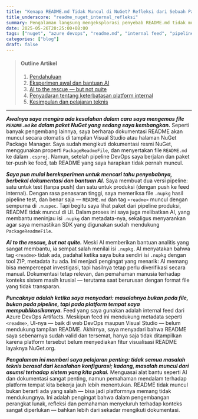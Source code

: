 ```yaml
---
title: "Kenapa README.md Tidak Muncul di NuGet? Refleksi dari Sebuah Paket Internal"
title_underscore: "readme_nuget_internal_refleksi"
summary: Pengalaman langsung mengeksplorasi penyebab README.md tidak muncul di tampilan NuGet, yang ternyata bukan berasal dari kesalahan teknis, melainkan keterbatasan feed internal Azure DevOps.
date: 2025-05-26T20:25:00+08:00
tags: ["nuget", "azure devops", "readme.md", "internal feed", "pipeline", "dotnet", "AI"]
categories: ["blog"]
draft: false
---
```


> #### Outline Artikel
> 1. [Pendahuluan](#pendahuluan)
> 2. [Eksperimen awal dan bantuan AI](#eksperimen-awal-dan-bantuan-ai)
> 3. [AI to the rescue — but not quite](#ai-to-the-rescue)
> 4. [Penyadaran tentang keterbatasan platform internal](#penyadaran-platform-internal)
> 5. [Kesimpulan dan pelajaran teknis](#kesimpulan)

---

<a id="pendahuluan"></a>

***Awalnya saya mengira ada kesalahan dalam cara saya mengemas file `README.md` ke dalam paket NuGet yang sedang saya kembangkan.*** Seperti banyak pengembang lainnya, saya berharap dokumentasi README akan muncul secara otomatis di tampilan Visual Studio atau halaman NuGet Package Manager. Saya sudah mengikuti dokumentasi resmi NuGet, menggunakan properti `PackageReadmeFile`, dan menyertakan file `README.md` ke dalam `.csproj`. Namun, setelah pipeline DevOps saya berjalan dan paket ter-push ke feed, tab README yang saya harapkan tidak pernah muncul.

<a id="eksperimen-awal-dan-bantuan-ai"></a>

***Saya pun mulai bereksperimen untuk mencari tahu penyebabnya, berbekal dokumentasi dan bantuan AI.*** Saya membuat dua versi pipeline: satu untuk test (tanpa push) dan satu untuk produksi (dengan push ke feed internal). Dengan rasa penasaran tinggi, saya memeriksa file `.nupkg` hasil pipeline test, dan benar saja — `README.md` dan tag `<readme>` muncul dengan sempurna di `.nuspec`. Tapi begitu saya lihat paket dari pipeline produksi, README tidak muncul di UI. Dalam proses ini saya juga melibatkan AI, yang membantu meninjau isi `.nupkg` dan metadata-nya, sekaligus menyarankan agar saya memastikan SDK yang digunakan sudah mendukung `PackageReadmeFile`.

<a id="ai-to-the-rescue"></a>

***AI to the rescue, but not quite.*** Meski AI memberikan bantuan analitis yang sangat membantu, ia sempat salah menilai isi `.nupkg`. AI menyatakan bahwa tag `<readme>` tidak ada, padahal ketika saya buka sendiri isi `.nupkg` dengan tool ZIP, metadata itu ada. Ini menjadi pengingat yang menarik: AI memang bisa mempercepat investigasi, tapi hasilnya tetap perlu diverifikasi secara manual. Dokumentasi tetap relevan, dan pemahaman manusia terhadap konteks sistem masih krusial — terutama saat berurusan dengan format file yang tidak transparan.

<a id="penyadaran-platform-internal"></a>

***Puncaknya adalah ketika saya menyadari: masalahnya bukan pada file, bukan pada pipeline, tapi pada platform tempat saya mempublikasikannya.*** Feed yang saya gunakan adalah internal feed dari Azure DevOps Artifacts. Meskipun feed ini mendukung metadata seperti `<readme>`, UI-nya — baik di web DevOps maupun Visual Studio — belum mendukung tampilan README. Akhirnya, saya menyadari bahwa README saya sebenarnya sudah valid dan tersemat, hanya saja tidak ditampilkan karena platform tersebut belum menyediakan fitur visualisasi README layaknya NuGet.org.

<a id="kesimpulan"></a>

***Pengalaman ini memberi saya pelajaran penting: tidak semua masalah teknis berasal dari kesalahan konfigurasi; kadang, masalah muncul dari asumsi terhadap sistem yang kita pakai.*** Menguasai alat bantu seperti AI dan dokumentasi sangat penting, namun pemahaman mendalam terhadap platform tempat kita bekerja jauh lebih menentukan. README tidak muncul bukan berarti ada yang salah — bisa jadi platformnya memang tidak mendukungnya. Ini adalah pengingat bahwa dalam pengembangan perangkat lunak, refleksi dan pemahaman menyeluruh terhadap konteks sangat diperlukan — bahkan lebih dari sekadar mengikuti dokumentasi.

